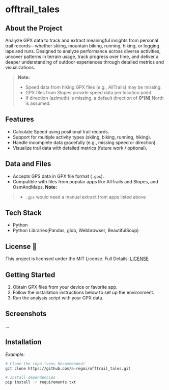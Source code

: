 # offtrail_tales

## About the Project
Analyze GPX data to track and extract meaningful insights from personal trail records—whether skiing, mountain biking, running, hiking, or logging laps and runs. Designed to analyze performance across diverse activities, uncover patterns in terrain usage, track progress over time, and deliver a deeper understanding of outdoor experiences through detailed metrics and visualizations.

> **Note:**  
> - Speed data from hiking GPX files (e.g., AllTrails) may be missing.  
> - GPX files from Slopes provide speed data per location point.  
> - If direction (azimuth) is missing, a default direction of **0°(N)** North is assumed.

## Features
- Calculate Speed using positional trail records.
- Support for multiple activity types (skiing, biking, running, hiking).  
- Handle incomplete data gracefully (e.g., missing speed or direction).  
- Visualize trail data with detailed metrics (future work / optional).

## Data and Files 
- Accepts GPS data in GPX file format (`.gpx`).  
- Compatible with files from popular apps like AllTrails and Slopes, and OsmAndMaps.
**Note:**
> - `.gpx` would need a manual extract from apps listed above

## Tech Stack
- Python  
- Python Libraries(Pandas, glob, Webbrowser, BeautifulSoup)

## License 📄 
This project is licensed under the MIT License. Full Details: [LICENSE](./LICENSE)

## Getting Started
1. Obtain GPX files from your device or favorite app.  
2. Follow the installation instructions below to set up the environment.  
3. Run the analysis script with your GPX data.

## Screenshots
...

## Installation
_Example:_

```bash
# Clone the repo (venv Recommended)
git clone https://github.com/a-regmi/offtrail_tales.git

# Install dependencies
pip install -r requirements.txt